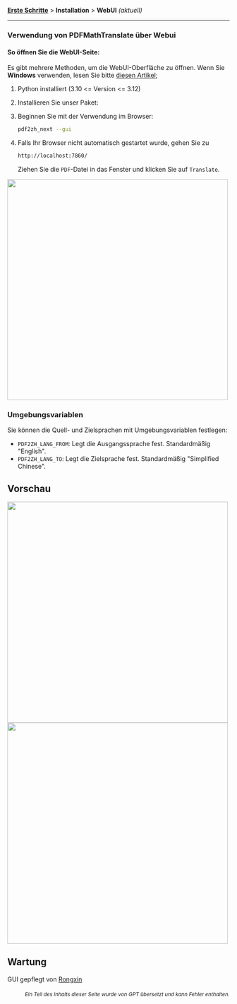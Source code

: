 [**Erste Schritte**](./getting-started.md) > **Installation** > **WebUI** _(aktuell)_

---

### Verwendung von PDFMathTranslate über Webui

#### So öffnen Sie die WebUI-Seite:

Es gibt mehrere Methoden, um die WebUI-Oberfläche zu öffnen. Wenn Sie **Windows** verwenden, lesen Sie bitte [diesen Artikel](./INSTALLATION_winexe.md);

1. Python installiert (3.10 <= Version <= 3.12)

2. Installieren Sie unser Paket:

3. Beginnen Sie mit der Verwendung im Browser:

    ```bash
    pdf2zh_next --gui
    ```

4. Falls Ihr Browser nicht automatisch gestartet wurde, gehen Sie zu

    ```bash
    http://localhost:7860/
    ```

    Ziehen Sie die `PDF`-Datei in das Fenster und klicken Sie auf `Translate`.

<!-- <img src="./../../images/gui.gif" width="500"/> -->
<img src='./../../images/gui.gif' width="500"/>

### Umgebungsvariablen

Sie können die Quell- und Zielsprachen mit Umgebungsvariablen festlegen:

- `PDF2ZH_LANG_FROM`: Legt die Ausgangssprache fest. Standardmäßig "English".
- `PDF2ZH_LANG_TO`: Legt die Zielsprache fest. Standardmäßig "Simplified Chinese".

## Vorschau

<img src="./../../images/before.png" width="500"/>
<img src="./../../images/after.png" width="500"/>

## Wartung

GUI gepflegt von [Rongxin](https://github.com/reycn)

<div align="right"> 
<h6><small>Ein Teil des Inhalts dieser Seite wurde von GPT übersetzt und kann Fehler enthalten.</small></h6>